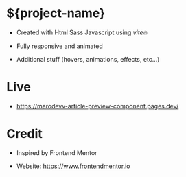 # ${project-name}

- Created with Html Sass Javascript using *vite*🔥

- Fully responsive and animated

- Additional stuff (hovers, animations, effects, etc...)

# Live

- https://marodevv-article-preview-component.pages.dev/

# Credit

- Inspired by Frontend Mentor

- Website: https://www.frontendmentor.io
